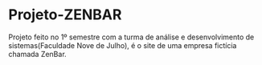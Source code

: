 # Projeto-ZENBAR
Projeto feito no 1º semestre com a turma de análise e desenvolvimento de sistemas(Faculdade Nove de Julho), é o site de uma empresa fictícia chamada ZenBar. 

